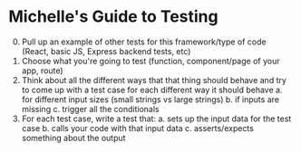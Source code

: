 # Michelle's Guide to Testing

0. Pull up an example of other tests for this framework/type of code (React, basic JS, Express backend tests, etc)
1. Choose what you're going to test (function, component/page of your app, route)
2. Think about all the different ways that that thing should behave and try to come up with a test case for each different way it should behave
  a. for different input sizes (small strings vs large strings)
  b. if inputs are missing
  c. trigger all the conditionals
3. For each test case, write a test that:
  a. sets up the input data for the test case
  b. calls your code with that input data
  c. asserts/expects something about the output
